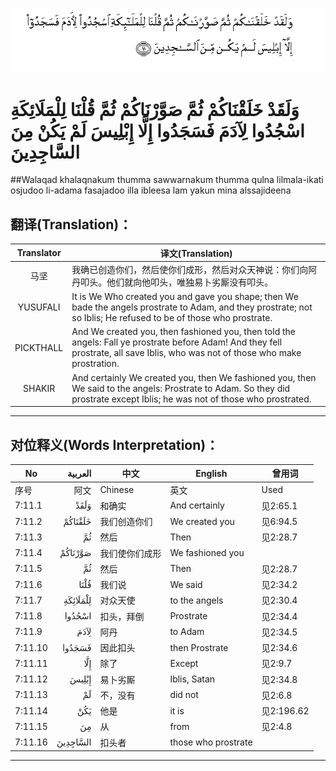 ![007:011](images/007_011.gif)

# وَلَقَدْ خَلَقْنَاكُمْ ثُمَّ صَوَّرْنَاكُمْ ثُمَّ قُلْنَا لِلْمَلَائِكَةِ اسْجُدُوا لِآدَمَ فَسَجَدُوا إِلَّا إِبْلِيسَ لَمْ يَكُنْ مِنَ السَّاجِدِينَ 

##Walaqad khalaqnakum thumma sawwarnakum thumma qulna lilmala-ikati osjudoo li-adama fasajadoo illa ibleesa lam yakun mina alssajideena 

## 翻译(Translation)：

| Translator | 译文(Translation)                                            |
| :--------: | ------------------------------------------------------------ |
|    马坚    | 我确已创造你们，然后使你们成形，然后对众天神说：你们向阿丹叩头。他们就向他叩头，唯独易卜劣厮没有叩头。 |
|  YUSUFALI  | It is We Who created you and gave you shape; then We bade the angels prostrate to Adam, and they prostrate; not so Iblis; He refused to be of those who prostrate. |
| PICKTHALL  | And We created you, then fashioned you, then told the angels: Fall ye prostrate before Adam! And they fell prostrate, all save Iblis, who was not of those who make prostration. |
|   SHAKIR   | And certainly We created you, then We fashioned you, then We said to the angels: Prostrate to Adam. So they did prostrate except Iblis; he was not of those who prostrated. |

---

## 对位释义(Words Interpretation)：

| No   | العربية | 中文    | English | 曾用词 |
| ---- | ------: | ------- | ------- | ------ |
| 序号 |    阿文 | Chinese | 英文    | Used   |
| 7:11.1  | وَلَقَدْ     | 和确实         | And certainly       | 见2:65.1   |
| 7:11.2  | خَلَقْنَاكُمْ  | 我们创造你们   | We created you      | 见6:94.5   |
| 7:11.3  | ثُمَّ       | 然后           | Then                | 见2:28.7   |
| 7:11.4  | صَوَّرْنَاكُمْ  | 我们使你们成形 | We fashioned you    |            |
| 7:11.5  | ثُمَّ       | 然后           | Then                | 见2:28.7   |
| 7:11.6  | قُلْنَا     | 我们说         | We said             | 见2:34.2   |
| 7:11.7  | لِلْمَلَائِكَةِ | 对众天使       | to the angels       | 见2:30.4   |
| 7:11.8  | اسْجُدُوا   | 扣头，拜倒     | Prostrate           | 见2:34.4   |
| 7:11.9  | لِآدَمَ     | 阿丹           | to Adam             | 见2:34.5   |
| 7:11.10 | فَسَجَدُوا   | 因此扣头       | then Prostrate      | 见2:34.6   |
| 7:11.11 | إِلَّا      | 除了           | Except              | 见2:9.7    |
| 7:11.12 | إِبْلِيسَ    | 易卜劣厮       | Iblis, Satan        | 见2:34.8   |
| 7:11.13 | لَمْ       | 不，没有       | did not             | 见2:6.8    |
| 7:11.14 | يَكُنْ      | 他是           | it is               | 见2:196.62 |
| 7:11.15 | مِنَ       | 从             | from                | 见2:4.8    |
| 7:11.16 | السَّاجِدِينَ | 扣头者         | those who prostrate |            |

---